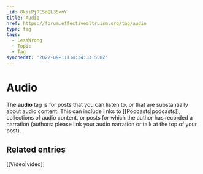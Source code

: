 ```yaml
---
_id: 8ksiPjRESdQL35xnY
title: Audio
href: https://forum.effectivealtruism.org/tag/audio
type: tag
tags:
  - LessWrong
  - Topic
  - Tag
synchedAt: '2022-09-11T14:34:33.558Z'
---
```

# Audio

The **audio** tag is for posts that you can listen to, or that are substantially about audio content. This can include links to [[Podcasts|podcasts]], collections of audio content, or posts for which the author has recorded a narration (authors: please link your audio narration or talk at the top of your post).

Related entries
---------------

[[Video|video]]